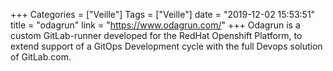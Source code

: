 +++
Categories = ["Veille"]
Tags = ["Veille"]
date = "2019-12-02 15:53:51"
title = "odagrun"
link = "https://www.odagrun.com/"
+++
Odagrun is a custom GitLab-runner developed for the RedHat Openshift Platform, to extend support of a GitOps Development cycle with the full Devops solution of GitLab.com.
